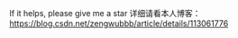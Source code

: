 
If it helps, please give me a star
详细请看本人博客：https://blog.csdn.net/zengwubbb/article/details/113061776
